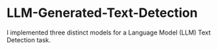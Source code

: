 # LLM-Generated-Text-Detection
I implemented three distinct models for a Language Model (LLM) Text Detection task.
